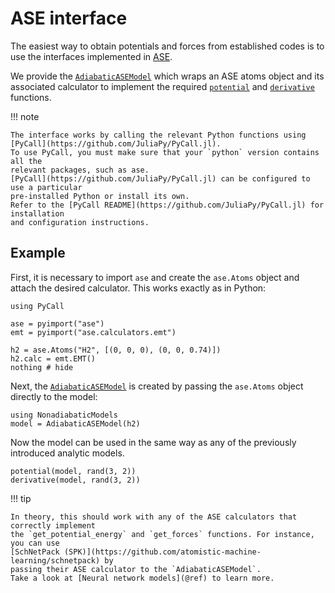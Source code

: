 # ASE interface

The easiest way to obtain potentials and forces from established codes is to
use the interfaces implemented in [ASE](https://wiki.fysik.dtu.dk/ase/).

We provide the [`AdiabaticASEModel`](@ref) which wraps an ASE atoms object and its
associated calculator to implement the required [`potential`](@ref) and
[`derivative`](@ref) functions.

!!! note

    The interface works by calling the relevant Python functions using
    [PyCall](https://github.com/JuliaPy/PyCall.jl).
    To use PyCall, you must make sure that your `python` version contains all the
    relevant packages, such as ase.
    [PyCall](https://github.com/JuliaPy/PyCall.jl) can be configured to use a particular
    pre-installed Python or install its own.
    Refer to the [PyCall README](https://github.com/JuliaPy/PyCall.jl) for installation
    and configuration instructions.
    
## Example

First, it is necessary to import `ase` and create the `ase.Atoms` object and attach
the desired calculator. This works exactly as in Python:
```@example ase
using PyCall

ase = pyimport("ase")
emt = pyimport("ase.calculators.emt")

h2 = ase.Atoms("H2", [(0, 0, 0), (0, 0, 0.74)])
h2.calc = emt.EMT()
nothing # hide
```

Next, the [`AdiabaticASEModel`](@ref) is created by passing the `ase.Atoms` object directly
to the model:
```@repl ase
using NonadiabaticModels
model = AdiabaticASEModel(h2)
```
Now the model can be used in the same way as any of the previously introduced
analytic models.
```@repl ase
potential(model, rand(3, 2))
derivative(model, rand(3, 2))
```

!!! tip 

    In theory, this should work with any of the ASE calculators that correctly implement
    the `get_potential_energy` and `get_forces` functions. For instance, you can use
    [SchNetPack (SPK)](https://github.com/atomistic-machine-learning/schnetpack) by
    passing their ASE calculator to the `AdiabaticASEModel`.
    Take a look at [Neural network models](@ref) to learn more.
